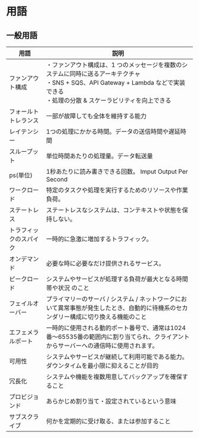 # 用語

## 一般用語

| 用語 | 説明 |
| --- | --- |
| ファンアウト構成 | ・ファンアウト構成は、1 つのメッセージを複数のシステムに同時に送るアーキテクチャ<br>・SNS + SQS、API Gateway + Lambda などで実装できる<br>・処理の分散 & スケーラビリティを向上できる |
| フォールトトレランス | 一部が故障しても全体を維持する能力 |
| レイテンシー | 1つの処理にかかる時間。データの送信時間や遅延時間 |
| スループット | 単位時間あたりの処理量。データ転送量 |
| ps(単位) | 1秒あたりに読み書きできる回数。 Imput Output Per Second |
| ワークロード | 特定のタスクや処理を実行するためのリソースや作業負荷。 |
| ステートレス | ステートレスなシステムは、コンテキストや状態を保持しない。 |
| トラフィックのスパイク | 一時的に急激に増加するトラフィック。 |
| オンデマンド | 必要な時に必要なだけ提供されるサービス。 |
| ピークロード | システムやサービスが処理する負荷が最大となる時間帯や状況 のこと |
| フェイルオーバー | プライマリーのサーバ / システム / ネットワークにおいて異常事態が発生したとき、自動的に待機系のセカンダリー構成に切り換える機能のこと |
| エフェメラルポート | 一時的に使用される動的ポート番号で、通常は1024番～65535番の範囲内に割り当てられ、クライアントからサーバーへの通信時に使用されます。 |
| 可用性 | システムやサービスが継続して利用可能である能力。ダウンタイムを最小限に抑えることが目的 |
| 冗長化 | システムや機能を複数用意してバックアップを確保すること |
| プロビジョンド |あらかじめ割り当て・設定されているという意味 |
| サブスクライブ | 何かを定期的に受け取る、または参加すること|

